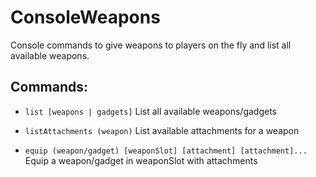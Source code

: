 # ConsoleWeapons

Console commands to give weapons to players on the fly and list all available weapons.

## Commands:

- `list [weapons | gadgets]` List all available weapons/gadgets

- `listAttachments (weapon)` List available attachments for a weapon

- `equip (weapon/gadget) [weaponSlot] [attachment] [attachment]...` Equip a weapon/gadget in weaponSlot with attachments
